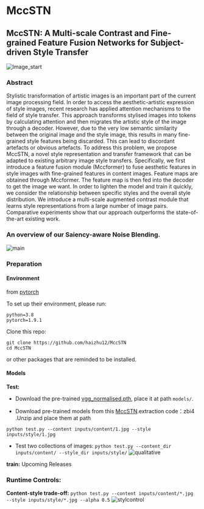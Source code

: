 # MccSTN
## MccSTN: A Multi-scale Contrast and Fine-grained Feature Fusion Networks for Subject-driven Style Transfer
![Image_start](https://github.com/haizhu12/MccSTN/assets/93024130/920b7f49-3b25-40fd-975e-d4df7311a471)

### Abstract

Stylistic transformation of artistic images is an important part of the current image processing field. In order to access the aesthetic-artistic expression of style images, recent research has applied attention mechanisms to the field of style transfer. This approach transforms stylised images into tokens by calculating attention and then migrates the artistic style of the image through a decoder. However, due to the very low semantic similarity between the original image and the style image, this results in many fine-grained style features being discarded. This can lead to discordant artefacts or obvious artefacts. To address this problem, we propose MccSTN, a novel style representation and transfer framework that can be adapted to existing arbitrary image style transfers. Specifically, we first introduce a feature fusion module (Mccformer) to fuse aesthetic features in style images with fine-grained features in content images. Feature maps are obtained through Mccformer. The feature map is then fed into the decoder to get the image we want. In order to lighten the model and train it quickly, we consider the relationship between specific styles and the overall style distribution. We introduce a multi-scale augmented contrast module that learns style representations from a large number of image pairs. Comparative experiments show that our approach outperforms the state-of-the-art existing work.

### An overview of our Saiency-aware Noise Blending.

![main](https://github.com/haizhu12/MccSTN/assets/93024130/8b1b1dcd-b83f-4439-9441-a6818509235d)


### Preparation

#### Environment


from [pytorch](https://pytorch.org/)  


To set up their environment, please run:
```
python=3.8
pytorch=1.9.1
```

Clone this repo:
```
git clone https://github.com/haizhu12/MccSTN
cd MccSTN
```
or other packages that are reminded to be installed.

#### Models
**Test:**
- Download the pre-trained [vgg_normalised.pth](https://drive.google.com/file/d/1PUXro9eqHpPs_JwmVe47xY692N3-G9MD/view?usp=sharing), place it at path `models/`.

- Download pre-trained models from this [MccSTN](https://pan.baidu.com/s/135zSFIU6EQSh1ohdAdSltw?pwd=zbi4).extraction code：zbi4 .Unzip and place them at path

`python test.py --content inputs/content/1.jpg --style inputs/style/1.jpg`

- Test two collections of images:
  `python test.py --content_dir inputs/content/ --style_dir inputs/style/`
![qualitative](https://github.com/haizhu12/MccSTN/assets/93024130/e92d2976-1cc7-4a50-96c6-c8aa58b8f5f1)

  
**train:**
Upcoming Releases
### Runtime Controls:

**Content-style trade-off:**
`python test.py --content inputs/content/*.jpg --style inputs/style/*.jpg --alpha 0.5`
![stylcontrol](https://github.com/haizhu12/MccSTN/assets/93024130/de1bee9f-4559-42c5-8e23-3ee18fa4e081)






